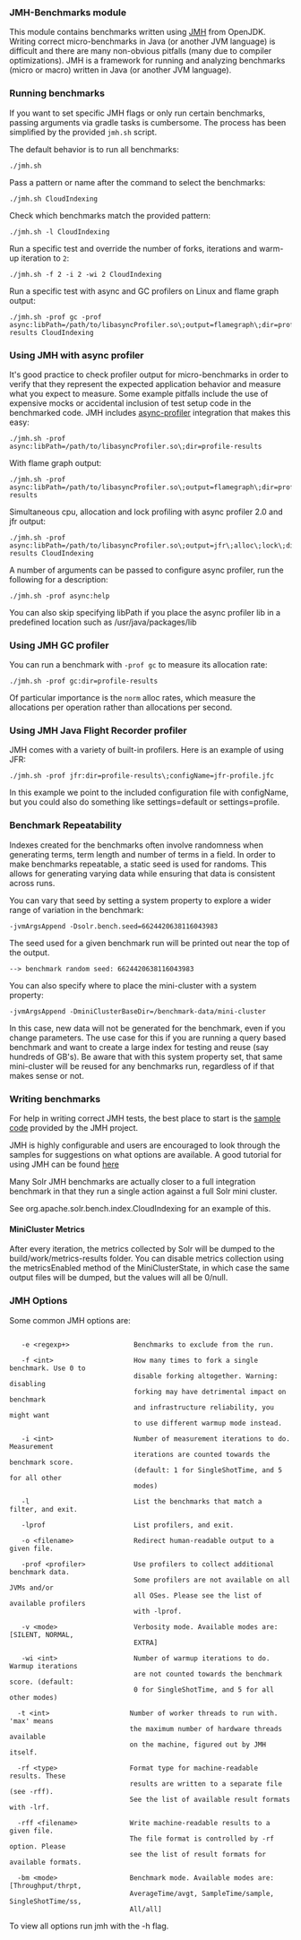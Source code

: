 ### JMH-Benchmarks module

This module contains benchmarks written using [JMH](https://openjdk.java.net/projects/code-tools/jmh/) from OpenJDK.
Writing correct micro-benchmarks in Java (or another JVM language) is difficult and there are many non-obvious pitfalls (many
due to compiler optimizations). JMH is a framework for running and analyzing benchmarks (micro or macro) written in Java (or
another JVM language).

### Running benchmarks

If you want to set specific JMH flags or only run certain benchmarks, passing arguments via
gradle tasks is cumbersome. The process has been simplified by the provided `jmh.sh` script.

The default behavior is to run all benchmarks:

    ./jmh.sh

Pass a pattern or name after the command to select the benchmarks:

    ./jmh.sh CloudIndexing

Check which benchmarks match the provided pattern:

    ./jmh.sh -l CloudIndexing

Run a specific test and override the number of forks, iterations and warm-up iteration to `2`:

    ./jmh.sh -f 2 -i 2 -wi 2 CloudIndexing

Run a specific test with async and GC profilers on Linux and flame graph output:

    ./jmh.sh -prof gc -prof async:libPath=/path/to/libasyncProfiler.so\;output=flamegraph\;dir=profile-results CloudIndexing

### Using JMH with async profiler

It's good practice to check profiler output for micro-benchmarks in order to verify that they represent the expected
application behavior and measure what you expect to measure. Some example pitfalls include the use of expensive mocks
or accidental inclusion of test setup code in the benchmarked code. JMH includes
[async-profiler](https://github.com/jvm-profiling-tools/async-profiler) integration that makes this easy:

    ./jmh.sh -prof async:libPath=/path/to/libasyncProfiler.so\;dir=profile-results

With flame graph output:

    ./jmh.sh -prof async:libPath=/path/to/libasyncProfiler.so\;output=flamegraph\;dir=profile-results

Simultaneous cpu, allocation and lock profiling with async profiler 2.0 and jfr output:

    ./jmh.sh -prof async:libPath=/path/to/libasyncProfiler.so\;output=jfr\;alloc\;lock\;dir=profile-results CloudIndexing

A number of arguments can be passed to configure async profiler, run the following for a description:

    ./jmh.sh -prof async:help

You can also skip specifying libPath if you place the async profiler lib in a predefined location such as /usr/java/packages/lib

### Using JMH GC profiler

You can run a benchmark with `-prof gc` to measure its allocation rate:

    ./jmh.sh -prof gc:dir=profile-results

Of particular importance is the `norm` alloc rates, which measure the allocations per operation rather than allocations per second.

### Using JMH Java Flight Recorder profiler

JMH comes with a variety of built-in profilers. Here is an example of using JFR:

    ./jmh.sh -prof jfr:dir=profile-results\;configName=jfr-profile.jfc

In this example we point to the included configuration file with configName, but you could also do something like settings=default or settings=profile.

### Benchmark Repeatability

Indexes created for the benchmarks often involve randomness when generating terms, term length and number of terms in a field. In order to make benchmarks repeatable, a static seed is used for randoms. This allows for generating varying data while ensuring that data is consistent across runs.

You can vary that seed by setting a system property to explore a wider range of variation in the benchmark:

    -jvmArgsAppend -Dsolr.bench.seed=6624420638116043983

The seed used for a given benchmark run will be printed out near the top of the output.

    --> benchmark random seed: 6624420638116043983

You can also specify where to place the mini-cluster with a system property:

    -jvmArgsAppend -DminiClusterBaseDir=/benchmark-data/mini-cluster

In this case, new data will not be generated for the benchmark, even if you change parameters. The use case for this if you are running a query based benchmark and want to create a large index for testing and reuse (say hundreds of GB's). Be aware that with this system property set, that same mini-cluster will be reused for any benchmarks run, regardless of if that makes sense or not.

### Writing benchmarks

For help in writing correct JMH tests, the best place to start is the [sample code](https://hg.openjdk.java.net/code-tools/jmh/file/tip/jmh-samples/src/main/java/org/openjdk/jmh/samples/) provided
by the JMH project.

JMH is highly configurable and users are encouraged to look through the samples for suggestions
on what options are available. A good tutorial for using JMH can be found [here](http://tutorials.jenkov.com/java-performance/jmh.html#return-value-from-benchmark-method)

Many Solr JMH benchmarks are actually closer to a full integration benchmark in that they run a single action against a full Solr mini cluster.

See org.apache.solr.bench.index.CloudIndexing for an example of this.

#### MiniCluster Metrics

After every iteration, the metrics collected by Solr will be dumped to the build/work/metrics-results folder. You can disable metrics collection using the metricsEnabled method of the MiniClusterState, in which case the same output files will be dumped, but the values will all be 0/null.

### JMH Options
Some common JMH options are:

```text

   -e <regexp+>                Benchmarks to exclude from the run. 

   -f <int>                    How many times to fork a single benchmark. Use 0 to 
                               disable forking altogether. Warning: disabling 
                               forking may have detrimental impact on benchmark 
                               and infrastructure reliability, you might want 
                               to use different warmup mode instead.

   -i <int>                    Number of measurement iterations to do. Measurement
                               iterations are counted towards the benchmark score.
                               (default: 1 for SingleShotTime, and 5 for all other
                               modes)

   -l                          List the benchmarks that match a filter, and exit.

   -lprof                      List profilers, and exit.

   -o <filename>               Redirect human-readable output to a given file. 

   -prof <profiler>            Use profilers to collect additional benchmark data. 
                               Some profilers are not available on all JVMs and/or 
                               all OSes. Please see the list of available profilers 
                               with -lprof.

   -v <mode>                   Verbosity mode. Available modes are: [SILENT, NORMAL,
                               EXTRA]

   -wi <int>                   Number of warmup iterations to do. Warmup iterations
                               are not counted towards the benchmark score. (default:
                               0 for SingleShotTime, and 5 for all other modes)
                               
  -t <int>                    Number of worker threads to run with. 'max' means
                              the maximum number of hardware threads available
                              on the machine, figured out by JMH itself.
                                
  -rf <type>                  Format type for machine-readable results. These
                              results are written to a separate file (see -rff).
                              See the list of available result formats with -lrf.

  -rff <filename>             Write machine-readable results to a given file.
                              The file format is controlled by -rf option. Please
                              see the list of result formats for available formats.
                              
  -bm <mode>                  Benchmark mode. Available modes are: [Throughput/thrpt,
                              AverageTime/avgt, SampleTime/sample, SingleShotTime/ss,
                              All/all]                              
```

To view all options run jmh with the -h flag. 